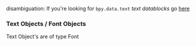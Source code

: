 disambiguation: If you're looking for `bpy.data.text` _text datablocks_ go [here](bpy_data_texts)

### Text Objects / Font Objects

Text Object's are of type Font